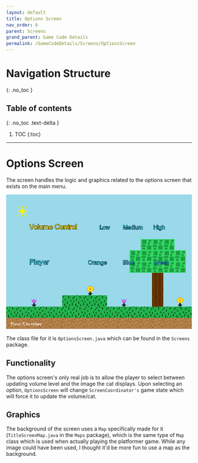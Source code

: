 ```yaml
---
layout: default
title: Options Screen
nav_order: 6
parent: Screens
grand_parent: Game Code Details
permalink: /GameCodeDetails/Screens/OptionsScreen
---
```


# Navigation Structure
{: .no_toc }

## Table of contents
{: .no_toc .text-delta }

1. TOC
{:toc}

---

# Options Screen

The screen handles the logic and graphics related to the options screen that exists on the main menu.

![options-screen.PNG](../../../assets/images/options-screen.PNG)

The class file for it is `OptionsScreen.java` which can be found in the `Screens` package.

## Functionality

The options screen's only real job is to allow the player to select between updating volume level and the image the cat displays.
Upon selecting an option, `OptionsScreen` will change `ScreenCoordinator's` game state which will force it to update the volume/cat.

## Graphics

The background of the screen uses a `Map` specifically made for it (`TitleScreenMap.java` in the `Maps` package), which is the same type of `Map` class which
is used when actually playing the platformer game. While any image could have been used, I thought it'd be more fun to use a map as the background.



